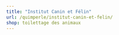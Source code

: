 ```yaml
---
title: "Institut Canin et Félin"
url: /quimperle/institut-canin-et-felin/
shop: toilettage des animaux
---
```

